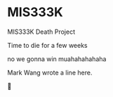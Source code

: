 # MIS333K
MIS333K Death Project

Time to die for a few weeks

no we gonna win muahahahahaha

Mark Wang wrote a line here.

:octopus:
